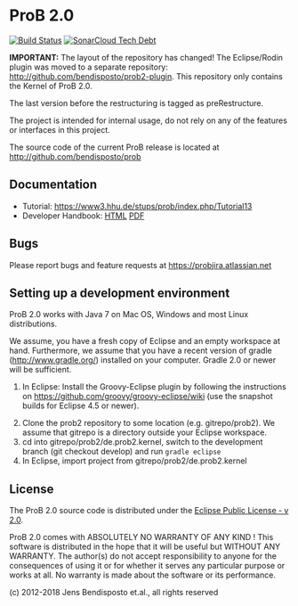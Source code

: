 # ProB 2.0

[![Build Status](https://travis-ci.org/bendisposto/prob2.svg?branch=develop)](https://travis-ci.org/bendisposto/prob2)
[![SonarCloud Tech Debt](https://sonarcloud.io/api/project_badges/measure?project=prob2kernel&metric=sqale_index)](https://sonarcloud.io/dashboard?id=prob2kernel)

**IMPORTANT:** The layout of the repository has changed! The Eclipse/Rodin plugin was moved to a separate repository: http://github.com/bendisposto/prob2-plugin. This repository only contains the Kernel of ProB 2.0.

The last version before the restructuring is tagged as preRestructure.

The project is intended for internal usage, do not rely on any of the features or interfaces in this project.

The source code of the current ProB release is located at http://github.com/bendisposto/prob

## Documentation

* Tutorial: https://www3.hhu.de/stups/prob/index.php/Tutorial13
* Developer Handbook: [HTML](https://www3.hhu.de/stups/handbook/prob2/prob_handbook.html) [PDF](https://www3.hhu.de/stups/handbook/prob2/prob_handbook.pdf)

## Bugs

Please report bugs and feature requests at https://probjira.atlassian.net

## Setting up a development environment

ProB 2.0 works with Java 7 on Mac OS, Windows and most Linux distributions.

We assume, you have a fresh copy of Eclipse and an empty workspace at hand. Furthermore, we assume that you have a recent version of gradle (http://www.gradle.org/) installed on your computer. Gradle 2.0 or newer will be sufficient.

1. In Eclipse: Install the Groovy-Eclipse plugin by following the instructions on https://github.com/groovy/groovy-eclipse/wiki (use the snapshot builds for Eclipse 4.5 or newer).
<!---Tool Suite from the Eclipse Market Place. You can leave out the Grails IDE, Spring Dashboard and all features starting with Pivotal. For Eclipse Mars, see https://tedvinke.wordpress.com/2015/10/17/eclipse-mars-grails-3-1-with-gradle-groovy-and-gsp-support/ for installation instructions. Use the Groovy 2.4 Compiler feature.-->
2. Clone the prob2 repository to some location (e.g. gitrepo/prob2).
   We assume that gitrepo is a directory outside your Eclipse workspace.
3. cd into gitrepo/prob2/de.prob2.kernel, switch to the development branch (git checkout develop) and run `gradle eclipse`
4. In Eclipse, import project from gitrepo/prob2/de.prob2.kernel


## License

The ProB 2.0 source code is distributed under the [Eclipse Public License - v 2.0](LICENSE).

ProB 2.0 comes with ABSOLUTELY NO WARRANTY OF ANY KIND ! This software is
distributed in the hope that it will be useful but WITHOUT ANY WARRANTY.
The author(s) do not accept responsibility to anyone for the consequences of
using it or for whether it serves any particular purpose or works at all. No
warranty is made about the software or its performance.


(c) 2012-2018 Jens Bendisposto et.al., all rights reserved
